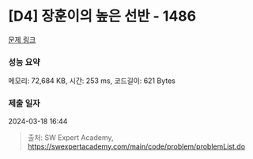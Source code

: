 # [D4] 장훈이의 높은 선반 - 1486 

[문제 링크](https://swexpertacademy.com/main/code/problem/problemDetail.do?contestProbId=AV2b7Yf6ABcBBASw) 

### 성능 요약

메모리: 72,684 KB, 시간: 253 ms, 코드길이: 621 Bytes

### 제출 일자

2024-03-18 16:44



> 출처: SW Expert Academy, https://swexpertacademy.com/main/code/problem/problemList.do